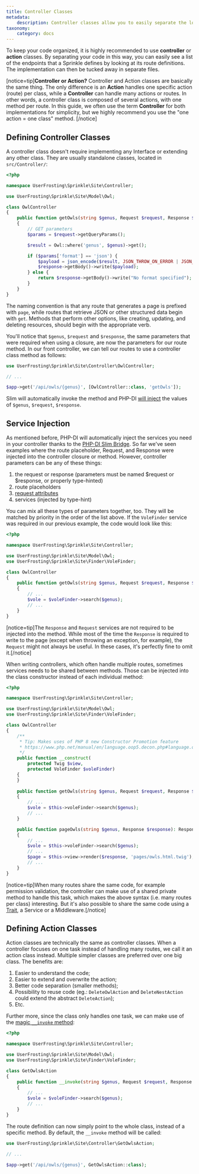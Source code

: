```yaml
---
title: Controller Classes
metadata:
    description: Controller classes allow you to easily separate the logic for your routes from your endpoint definitions.
taxonomy:
    category: docs
---
```


To keep your code organized, it is highly recommended to use **controller** or **action** classes. By separating your code in this way, you can easily see a list of the endpoints that a Sprinkle defines by looking at its route definitions. The implementation can then be tucked away in separate files.

[notice=tip]**Controller or Action?** Controller and Action classes are basically the same thing. The only difference is an **Action** handles one specific action (route) per class, while a **Controller** can handle many actions or routes. In other words, a controller class is composed of several actions, with one method per route. In this guide, we often use the term **Controller** for both implementations for simplicity, but we highly recommend you use the "one action = one class" method.
[/notice]

## Defining Controller Classes

A controller class doesn't require implementing any Interface or extending any other class. They are usually standalone classes, located in `src/Controller/`:

```php
<?php

namespace UserFrosting\Sprinkle\Site\Controller;

use UserFrosting\Sprinkle\Site\Model\Owl;

class OwlController
{
    public function getOwls(string $genus, Request $request, Response $response): Response
    {
        // GET parameters
        $params = $request->getQueryParams();

        $result = Owl::where('genus', $genus)->get();

        if ($params['format'] == 'json') {
            $payload = json_encode($result, JSON_THROW_ON_ERROR | JSON_PRETTY_PRINT);
            $response->getBody()->write($payload);
        } else {
            return $response->getBody()->write("No format specified");
        }
    }
}
```

The naming convention is that any route that generates a page is prefixed with `page`, while routes that retrieve JSON or other structured data begin with `get`. Methods that perform other options, like creating, updating, and deleting resources, should begin with the appropriate verb.

You'll notice that `$genus`, `$request` and `$response`, the same parameters that were required when using a closure, are now the parameters for our route method. In our front controller, we can tell our routes to use a controller class method as follows:

```php
use UserFrosting\Sprinkle\Site\Controller\OwlController;

// ...

$app->get('/api/owls/{genus}', [OwlController::class, 'getOwls']);
```

Slim will automatically invoke the method and PHP-DI [will inject](/dependency-injection) the values of `$genus`, `$request`, `$response`.

## Service Injection

As mentioned before, PHP-DI will automatically inject the services you need in your controller thanks to the [PHP-DI Slim Bridge](https://php-di.org/doc/frameworks/slim.html#why-use-php-dis-bridge). So far we've seen examples where the route placeholder, Request, and Response were injected into the controller closure or method. However, controller parameters can be any of these things:

1. the request or response (parameters must be named $request or $response, or properly type-hinted)
2. route placeholders
3. [request attributes](https://www.slimframework.com/docs/v4/objects/request.html#attributes)
4. services (injected by type-hint)

You can mix all these types of parameters together, too. They will be matched by priority in the order of the list above. If the `VoleFinder` service was required in our previous example, the code would look like this:

```php
<?php

namespace UserFrosting\Sprinkle\Site\Controller;

use UserFrosting\Sprinkle\Site\Model\Owl;
use UserFrosting\Sprinkle\Site\Finder\VoleFinder;

class OwlController
{
    public function getOwls(string $genus, Request $request, Response $response, VoleFinder $voleFinder): Response
    {
        // ...
        $vole = $voleFinder->search($genus);
        // ...
    }
}
```

[notice=tip]The `Response` and `Request` services are not required to be injected into the method. While most of the time the `Response` is required to write to the page (except when throwing an exception, for example), the `Request` might not always be useful. In these cases, it's perfectly fine to omit it.[/notice]

When writing controllers, which often handle multiple routes, sometimes services needs to be shared between methods. Those can be injected into the class constructor instead of each individual method:

```php
<?php

namespace UserFrosting\Sprinkle\Site\Controller;

use UserFrosting\Sprinkle\Site\Model\Owl;
use UserFrosting\Sprinkle\Site\Finder\VoleFinder;

class OwlController
{
    /**
     * Tip: Makes uses of PHP 8 new Constructor Promotion feature
     * https://www.php.net/manual/en/language.oop5.decon.php#language.oop5.decon.constructor.promotion
     */
    public function __construct(
        protected Twig $view,
        protected VoleFinder $voleFinder)
    {        
    }
    
    public function getOwls(string $genus, Request $request, Response $response): Response
    {
        // ...
        $vole = $this->voleFinder->search($genus);
        // ...
    }

    public function pageOwls(string $genus, Response $response): Response
    {
        // ...
        $vole = $this->voleFinder->search($genus);
        // ...
        $page = $this->view->render($response, 'pages/owls.html.twig');
        // ...
    }
}
```

[notice=tip]When many routes share the same code, for example permission validation, the controller can make use of a shared private method to handle this task, which makes the above syntax (i.e. many routes per class) interesting. But it's also possible to share the same code using a [Trait](https://www.php.net/manual/en/language.oop5.traits.php), a Service or a Middleware.[/notice]

## Defining Action Classes

Action classes are technically the same as controller classes. When a controller focuses on one task instead of handling many routes, we call it an action class instead. Multiple simpler classes are preferred over one big class. The benefits are:
1. Easier to understand the code;
2. Easier to extend and overwrite the action;
3. Better code separation (smaller methods);
4. Possibility to reuse code (eg.: `DeleteOwlAction` and `DeleteNestAction` could extend the abstract `DeleteAction`);
5. Etc.

Further more, since the class only handles one task, we can make use of the [magic `__invoke` method](https://www.php.net/manual/en/language.oop5.magic.php#object.invoke):

```php
<?php

namespace UserFrosting\Sprinkle\Site\Controller;

use UserFrosting\Sprinkle\Site\Model\Owl;
use UserFrosting\Sprinkle\Site\Finder\VoleFinder;

class GetOwlsAction
{
    public function __invoke(string $genus, Request $request, Response $response, VoleFinder $voleFinder): Response
    {
        // ...
        $vole = $voleFinder->search($genus);
        // ...
    }
}
```

The route definition can now simply point to the whole class, instead of a specific method. By default, the `__invoke` method will be called:


```php
use UserFrosting\Sprinkle\Site\Controller\GetOwlsAction;

// ...

$app->get('/api/owls/{genus}', GetOwlsAction::class);
```
